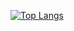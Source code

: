 [![Top Langs](https://github-readme-stats.vercel.app/api/top-langs/?username=DeKabilan)](https://github.com/DeKabilan/github-readme-stats)
